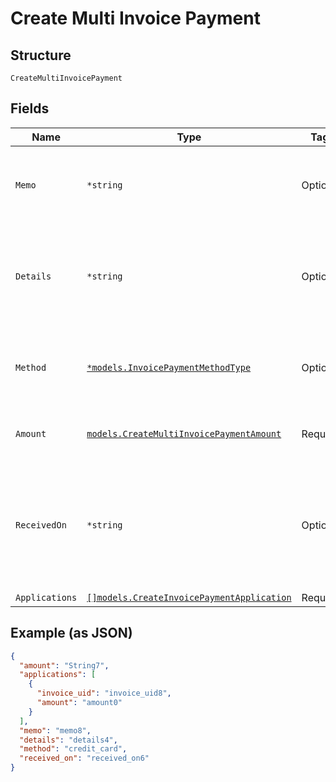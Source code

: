 
# Create Multi Invoice Payment

## Structure

`CreateMultiInvoicePayment`

## Fields

| Name | Type | Tags | Description |
|  --- | --- | --- | --- |
| `Memo` | `*string` | Optional | A description to be attached to the payment. |
| `Details` | `*string` | Optional | Additional information related to the payment method (eg. Check #). |
| `Method` | [`*models.InvoicePaymentMethodType`](../../doc/models/invoice-payment-method-type.md) | Optional | The type of payment method used. Defaults to other. |
| `Amount` | [`models.CreateMultiInvoicePaymentAmount`](../../doc/models/containers/create-multi-invoice-payment-amount.md) | Required | This is a container for one-of cases. |
| `ReceivedOn` | `*string` | Optional | Date reflecting when the payment was received from a customer. Must be in the past. |
| `Applications` | [`[]models.CreateInvoicePaymentApplication`](../../doc/models/create-invoice-payment-application.md) | Required | - |

## Example (as JSON)

```json
{
  "amount": "String7",
  "applications": [
    {
      "invoice_uid": "invoice_uid8",
      "amount": "amount0"
    }
  ],
  "memo": "memo8",
  "details": "details4",
  "method": "credit_card",
  "received_on": "received_on6"
}
```

